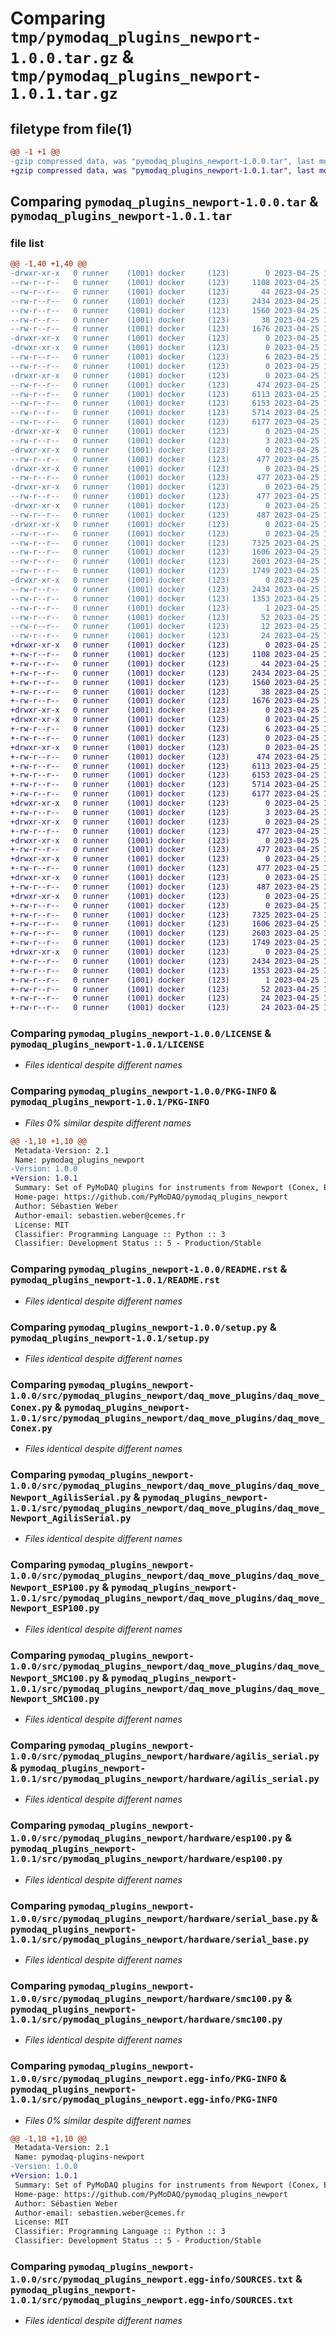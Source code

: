# Comparing `tmp/pymodaq_plugins_newport-1.0.0.tar.gz` & `tmp/pymodaq_plugins_newport-1.0.1.tar.gz`

## filetype from file(1)

```diff
@@ -1 +1 @@
-gzip compressed data, was "pymodaq_plugins_newport-1.0.0.tar", last modified: Tue Apr 25 16:24:42 2023, max compression
+gzip compressed data, was "pymodaq_plugins_newport-1.0.1.tar", last modified: Tue Apr 25 16:27:43 2023, max compression
```

## Comparing `pymodaq_plugins_newport-1.0.0.tar` & `pymodaq_plugins_newport-1.0.1.tar`

### file list

```diff
@@ -1,40 +1,40 @@
-drwxr-xr-x   0 runner    (1001) docker     (123)        0 2023-04-25 16:24:42.069218 pymodaq_plugins_newport-1.0.0/
--rw-r--r--   0 runner    (1001) docker     (123)     1108 2023-04-25 16:24:27.000000 pymodaq_plugins_newport-1.0.0/LICENSE
--rw-r--r--   0 runner    (1001) docker     (123)       44 2023-04-25 16:24:27.000000 pymodaq_plugins_newport-1.0.0/MANIFEST.in
--rw-r--r--   0 runner    (1001) docker     (123)     2434 2023-04-25 16:24:42.069218 pymodaq_plugins_newport-1.0.0/PKG-INFO
--rw-r--r--   0 runner    (1001) docker     (123)     1560 2023-04-25 16:24:27.000000 pymodaq_plugins_newport-1.0.0/README.rst
--rw-r--r--   0 runner    (1001) docker     (123)       38 2023-04-25 16:24:42.069218 pymodaq_plugins_newport-1.0.0/setup.cfg
--rw-r--r--   0 runner    (1001) docker     (123)     1676 2023-04-25 16:24:27.000000 pymodaq_plugins_newport-1.0.0/setup.py
-drwxr-xr-x   0 runner    (1001) docker     (123)        0 2023-04-25 16:24:42.065218 pymodaq_plugins_newport-1.0.0/src/
-drwxr-xr-x   0 runner    (1001) docker     (123)        0 2023-04-25 16:24:42.069218 pymodaq_plugins_newport-1.0.0/src/pymodaq_plugins_newport/
--rw-r--r--   0 runner    (1001) docker     (123)        6 2023-04-25 16:24:27.000000 pymodaq_plugins_newport-1.0.0/src/pymodaq_plugins_newport/VERSION
--rw-r--r--   0 runner    (1001) docker     (123)        0 2023-04-25 16:24:27.000000 pymodaq_plugins_newport-1.0.0/src/pymodaq_plugins_newport/__init__.py
-drwxr-xr-x   0 runner    (1001) docker     (123)        0 2023-04-25 16:24:42.069218 pymodaq_plugins_newport-1.0.0/src/pymodaq_plugins_newport/daq_move_plugins/
--rw-r--r--   0 runner    (1001) docker     (123)      474 2023-04-25 16:24:27.000000 pymodaq_plugins_newport-1.0.0/src/pymodaq_plugins_newport/daq_move_plugins/__init__.py
--rw-r--r--   0 runner    (1001) docker     (123)     6113 2023-04-25 16:24:27.000000 pymodaq_plugins_newport-1.0.0/src/pymodaq_plugins_newport/daq_move_plugins/daq_move_Conex.py
--rw-r--r--   0 runner    (1001) docker     (123)     6153 2023-04-25 16:24:27.000000 pymodaq_plugins_newport-1.0.0/src/pymodaq_plugins_newport/daq_move_plugins/daq_move_Newport_AgilisSerial.py
--rw-r--r--   0 runner    (1001) docker     (123)     5714 2023-04-25 16:24:27.000000 pymodaq_plugins_newport-1.0.0/src/pymodaq_plugins_newport/daq_move_plugins/daq_move_Newport_ESP100.py
--rw-r--r--   0 runner    (1001) docker     (123)     6177 2023-04-25 16:24:27.000000 pymodaq_plugins_newport-1.0.0/src/pymodaq_plugins_newport/daq_move_plugins/daq_move_Newport_SMC100.py
-drwxr-xr-x   0 runner    (1001) docker     (123)        0 2023-04-25 16:24:42.069218 pymodaq_plugins_newport-1.0.0/src/pymodaq_plugins_newport/daq_viewer_plugins/
--rw-r--r--   0 runner    (1001) docker     (123)        3 2023-04-25 16:24:27.000000 pymodaq_plugins_newport-1.0.0/src/pymodaq_plugins_newport/daq_viewer_plugins/__init__.py
-drwxr-xr-x   0 runner    (1001) docker     (123)        0 2023-04-25 16:24:42.069218 pymodaq_plugins_newport-1.0.0/src/pymodaq_plugins_newport/daq_viewer_plugins/plugins_0D/
--rw-r--r--   0 runner    (1001) docker     (123)      477 2023-04-25 16:24:27.000000 pymodaq_plugins_newport-1.0.0/src/pymodaq_plugins_newport/daq_viewer_plugins/plugins_0D/__init__.py
-drwxr-xr-x   0 runner    (1001) docker     (123)        0 2023-04-25 16:24:42.069218 pymodaq_plugins_newport-1.0.0/src/pymodaq_plugins_newport/daq_viewer_plugins/plugins_1D/
--rw-r--r--   0 runner    (1001) docker     (123)      477 2023-04-25 16:24:27.000000 pymodaq_plugins_newport-1.0.0/src/pymodaq_plugins_newport/daq_viewer_plugins/plugins_1D/__init__.py
-drwxr-xr-x   0 runner    (1001) docker     (123)        0 2023-04-25 16:24:42.069218 pymodaq_plugins_newport-1.0.0/src/pymodaq_plugins_newport/daq_viewer_plugins/plugins_2D/
--rw-r--r--   0 runner    (1001) docker     (123)      477 2023-04-25 16:24:27.000000 pymodaq_plugins_newport-1.0.0/src/pymodaq_plugins_newport/daq_viewer_plugins/plugins_2D/__init__.py
-drwxr-xr-x   0 runner    (1001) docker     (123)        0 2023-04-25 16:24:42.069218 pymodaq_plugins_newport-1.0.0/src/pymodaq_plugins_newport/daq_viewer_plugins/plugins_ND/
--rw-r--r--   0 runner    (1001) docker     (123)      487 2023-04-25 16:24:27.000000 pymodaq_plugins_newport-1.0.0/src/pymodaq_plugins_newport/daq_viewer_plugins/plugins_ND/__init__.py
-drwxr-xr-x   0 runner    (1001) docker     (123)        0 2023-04-25 16:24:42.069218 pymodaq_plugins_newport-1.0.0/src/pymodaq_plugins_newport/hardware/
--rw-r--r--   0 runner    (1001) docker     (123)        0 2023-04-25 16:24:27.000000 pymodaq_plugins_newport-1.0.0/src/pymodaq_plugins_newport/hardware/__init__.py
--rw-r--r--   0 runner    (1001) docker     (123)     7325 2023-04-25 16:24:27.000000 pymodaq_plugins_newport-1.0.0/src/pymodaq_plugins_newport/hardware/agilis_serial.py
--rw-r--r--   0 runner    (1001) docker     (123)     1606 2023-04-25 16:24:27.000000 pymodaq_plugins_newport-1.0.0/src/pymodaq_plugins_newport/hardware/esp100.py
--rw-r--r--   0 runner    (1001) docker     (123)     2603 2023-04-25 16:24:27.000000 pymodaq_plugins_newport-1.0.0/src/pymodaq_plugins_newport/hardware/serial_base.py
--rw-r--r--   0 runner    (1001) docker     (123)     1749 2023-04-25 16:24:27.000000 pymodaq_plugins_newport-1.0.0/src/pymodaq_plugins_newport/hardware/smc100.py
-drwxr-xr-x   0 runner    (1001) docker     (123)        0 2023-04-25 16:24:42.069218 pymodaq_plugins_newport-1.0.0/src/pymodaq_plugins_newport.egg-info/
--rw-r--r--   0 runner    (1001) docker     (123)     2434 2023-04-25 16:24:42.000000 pymodaq_plugins_newport-1.0.0/src/pymodaq_plugins_newport.egg-info/PKG-INFO
--rw-r--r--   0 runner    (1001) docker     (123)     1353 2023-04-25 16:24:42.000000 pymodaq_plugins_newport-1.0.0/src/pymodaq_plugins_newport.egg-info/SOURCES.txt
--rw-r--r--   0 runner    (1001) docker     (123)        1 2023-04-25 16:24:42.000000 pymodaq_plugins_newport-1.0.0/src/pymodaq_plugins_newport.egg-info/dependency_links.txt
--rw-r--r--   0 runner    (1001) docker     (123)       52 2023-04-25 16:24:42.000000 pymodaq_plugins_newport-1.0.0/src/pymodaq_plugins_newport.egg-info/entry_points.txt
--rw-r--r--   0 runner    (1001) docker     (123)       12 2023-04-25 16:24:42.000000 pymodaq_plugins_newport-1.0.0/src/pymodaq_plugins_newport.egg-info/requires.txt
--rw-r--r--   0 runner    (1001) docker     (123)       24 2023-04-25 16:24:42.000000 pymodaq_plugins_newport-1.0.0/src/pymodaq_plugins_newport.egg-info/top_level.txt
+drwxr-xr-x   0 runner    (1001) docker     (123)        0 2023-04-25 16:27:43.491520 pymodaq_plugins_newport-1.0.1/
+-rw-r--r--   0 runner    (1001) docker     (123)     1108 2023-04-25 16:27:28.000000 pymodaq_plugins_newport-1.0.1/LICENSE
+-rw-r--r--   0 runner    (1001) docker     (123)       44 2023-04-25 16:27:28.000000 pymodaq_plugins_newport-1.0.1/MANIFEST.in
+-rw-r--r--   0 runner    (1001) docker     (123)     2434 2023-04-25 16:27:43.491520 pymodaq_plugins_newport-1.0.1/PKG-INFO
+-rw-r--r--   0 runner    (1001) docker     (123)     1560 2023-04-25 16:27:28.000000 pymodaq_plugins_newport-1.0.1/README.rst
+-rw-r--r--   0 runner    (1001) docker     (123)       38 2023-04-25 16:27:43.491520 pymodaq_plugins_newport-1.0.1/setup.cfg
+-rw-r--r--   0 runner    (1001) docker     (123)     1676 2023-04-25 16:27:28.000000 pymodaq_plugins_newport-1.0.1/setup.py
+drwxr-xr-x   0 runner    (1001) docker     (123)        0 2023-04-25 16:27:43.479519 pymodaq_plugins_newport-1.0.1/src/
+drwxr-xr-x   0 runner    (1001) docker     (123)        0 2023-04-25 16:27:43.483519 pymodaq_plugins_newport-1.0.1/src/pymodaq_plugins_newport/
+-rw-r--r--   0 runner    (1001) docker     (123)        6 2023-04-25 16:27:28.000000 pymodaq_plugins_newport-1.0.1/src/pymodaq_plugins_newport/VERSION
+-rw-r--r--   0 runner    (1001) docker     (123)        0 2023-04-25 16:27:28.000000 pymodaq_plugins_newport-1.0.1/src/pymodaq_plugins_newport/__init__.py
+drwxr-xr-x   0 runner    (1001) docker     (123)        0 2023-04-25 16:27:43.487520 pymodaq_plugins_newport-1.0.1/src/pymodaq_plugins_newport/daq_move_plugins/
+-rw-r--r--   0 runner    (1001) docker     (123)      474 2023-04-25 16:27:28.000000 pymodaq_plugins_newport-1.0.1/src/pymodaq_plugins_newport/daq_move_plugins/__init__.py
+-rw-r--r--   0 runner    (1001) docker     (123)     6113 2023-04-25 16:27:28.000000 pymodaq_plugins_newport-1.0.1/src/pymodaq_plugins_newport/daq_move_plugins/daq_move_Conex.py
+-rw-r--r--   0 runner    (1001) docker     (123)     6153 2023-04-25 16:27:28.000000 pymodaq_plugins_newport-1.0.1/src/pymodaq_plugins_newport/daq_move_plugins/daq_move_Newport_AgilisSerial.py
+-rw-r--r--   0 runner    (1001) docker     (123)     5714 2023-04-25 16:27:28.000000 pymodaq_plugins_newport-1.0.1/src/pymodaq_plugins_newport/daq_move_plugins/daq_move_Newport_ESP100.py
+-rw-r--r--   0 runner    (1001) docker     (123)     6177 2023-04-25 16:27:28.000000 pymodaq_plugins_newport-1.0.1/src/pymodaq_plugins_newport/daq_move_plugins/daq_move_Newport_SMC100.py
+drwxr-xr-x   0 runner    (1001) docker     (123)        0 2023-04-25 16:27:43.487520 pymodaq_plugins_newport-1.0.1/src/pymodaq_plugins_newport/daq_viewer_plugins/
+-rw-r--r--   0 runner    (1001) docker     (123)        3 2023-04-25 16:27:28.000000 pymodaq_plugins_newport-1.0.1/src/pymodaq_plugins_newport/daq_viewer_plugins/__init__.py
+drwxr-xr-x   0 runner    (1001) docker     (123)        0 2023-04-25 16:27:43.487520 pymodaq_plugins_newport-1.0.1/src/pymodaq_plugins_newport/daq_viewer_plugins/plugins_0D/
+-rw-r--r--   0 runner    (1001) docker     (123)      477 2023-04-25 16:27:28.000000 pymodaq_plugins_newport-1.0.1/src/pymodaq_plugins_newport/daq_viewer_plugins/plugins_0D/__init__.py
+drwxr-xr-x   0 runner    (1001) docker     (123)        0 2023-04-25 16:27:43.487520 pymodaq_plugins_newport-1.0.1/src/pymodaq_plugins_newport/daq_viewer_plugins/plugins_1D/
+-rw-r--r--   0 runner    (1001) docker     (123)      477 2023-04-25 16:27:28.000000 pymodaq_plugins_newport-1.0.1/src/pymodaq_plugins_newport/daq_viewer_plugins/plugins_1D/__init__.py
+drwxr-xr-x   0 runner    (1001) docker     (123)        0 2023-04-25 16:27:43.487520 pymodaq_plugins_newport-1.0.1/src/pymodaq_plugins_newport/daq_viewer_plugins/plugins_2D/
+-rw-r--r--   0 runner    (1001) docker     (123)      477 2023-04-25 16:27:28.000000 pymodaq_plugins_newport-1.0.1/src/pymodaq_plugins_newport/daq_viewer_plugins/plugins_2D/__init__.py
+drwxr-xr-x   0 runner    (1001) docker     (123)        0 2023-04-25 16:27:43.487520 pymodaq_plugins_newport-1.0.1/src/pymodaq_plugins_newport/daq_viewer_plugins/plugins_ND/
+-rw-r--r--   0 runner    (1001) docker     (123)      487 2023-04-25 16:27:28.000000 pymodaq_plugins_newport-1.0.1/src/pymodaq_plugins_newport/daq_viewer_plugins/plugins_ND/__init__.py
+drwxr-xr-x   0 runner    (1001) docker     (123)        0 2023-04-25 16:27:43.491520 pymodaq_plugins_newport-1.0.1/src/pymodaq_plugins_newport/hardware/
+-rw-r--r--   0 runner    (1001) docker     (123)        0 2023-04-25 16:27:28.000000 pymodaq_plugins_newport-1.0.1/src/pymodaq_plugins_newport/hardware/__init__.py
+-rw-r--r--   0 runner    (1001) docker     (123)     7325 2023-04-25 16:27:28.000000 pymodaq_plugins_newport-1.0.1/src/pymodaq_plugins_newport/hardware/agilis_serial.py
+-rw-r--r--   0 runner    (1001) docker     (123)     1606 2023-04-25 16:27:28.000000 pymodaq_plugins_newport-1.0.1/src/pymodaq_plugins_newport/hardware/esp100.py
+-rw-r--r--   0 runner    (1001) docker     (123)     2603 2023-04-25 16:27:28.000000 pymodaq_plugins_newport-1.0.1/src/pymodaq_plugins_newport/hardware/serial_base.py
+-rw-r--r--   0 runner    (1001) docker     (123)     1749 2023-04-25 16:27:28.000000 pymodaq_plugins_newport-1.0.1/src/pymodaq_plugins_newport/hardware/smc100.py
+drwxr-xr-x   0 runner    (1001) docker     (123)        0 2023-04-25 16:27:43.483519 pymodaq_plugins_newport-1.0.1/src/pymodaq_plugins_newport.egg-info/
+-rw-r--r--   0 runner    (1001) docker     (123)     2434 2023-04-25 16:27:43.000000 pymodaq_plugins_newport-1.0.1/src/pymodaq_plugins_newport.egg-info/PKG-INFO
+-rw-r--r--   0 runner    (1001) docker     (123)     1353 2023-04-25 16:27:43.000000 pymodaq_plugins_newport-1.0.1/src/pymodaq_plugins_newport.egg-info/SOURCES.txt
+-rw-r--r--   0 runner    (1001) docker     (123)        1 2023-04-25 16:27:43.000000 pymodaq_plugins_newport-1.0.1/src/pymodaq_plugins_newport.egg-info/dependency_links.txt
+-rw-r--r--   0 runner    (1001) docker     (123)       52 2023-04-25 16:27:43.000000 pymodaq_plugins_newport-1.0.1/src/pymodaq_plugins_newport.egg-info/entry_points.txt
+-rw-r--r--   0 runner    (1001) docker     (123)       24 2023-04-25 16:27:43.000000 pymodaq_plugins_newport-1.0.1/src/pymodaq_plugins_newport.egg-info/requires.txt
+-rw-r--r--   0 runner    (1001) docker     (123)       24 2023-04-25 16:27:43.000000 pymodaq_plugins_newport-1.0.1/src/pymodaq_plugins_newport.egg-info/top_level.txt
```

### Comparing `pymodaq_plugins_newport-1.0.0/LICENSE` & `pymodaq_plugins_newport-1.0.1/LICENSE`

 * *Files identical despite different names*

### Comparing `pymodaq_plugins_newport-1.0.0/PKG-INFO` & `pymodaq_plugins_newport-1.0.1/PKG-INFO`

 * *Files 0% similar despite different names*

```diff
@@ -1,10 +1,10 @@
 Metadata-Version: 2.1
 Name: pymodaq_plugins_newport
-Version: 1.0.0
+Version: 1.0.1
 Summary: Set of PyMoDAQ plugins for instruments from Newport (Conex, ESP100,...)
 Home-page: https://github.com/PyMoDAQ/pymodaq_plugins_newport
 Author: Sébastien Weber
 Author-email: sebastien.weber@cemes.fr
 License: MIT
 Classifier: Programming Language :: Python :: 3
 Classifier: Development Status :: 5 - Production/Stable
```

### Comparing `pymodaq_plugins_newport-1.0.0/README.rst` & `pymodaq_plugins_newport-1.0.1/README.rst`

 * *Files identical despite different names*

### Comparing `pymodaq_plugins_newport-1.0.0/setup.py` & `pymodaq_plugins_newport-1.0.1/setup.py`

 * *Files identical despite different names*

### Comparing `pymodaq_plugins_newport-1.0.0/src/pymodaq_plugins_newport/daq_move_plugins/daq_move_Conex.py` & `pymodaq_plugins_newport-1.0.1/src/pymodaq_plugins_newport/daq_move_plugins/daq_move_Conex.py`

 * *Files identical despite different names*

### Comparing `pymodaq_plugins_newport-1.0.0/src/pymodaq_plugins_newport/daq_move_plugins/daq_move_Newport_AgilisSerial.py` & `pymodaq_plugins_newport-1.0.1/src/pymodaq_plugins_newport/daq_move_plugins/daq_move_Newport_AgilisSerial.py`

 * *Files identical despite different names*

### Comparing `pymodaq_plugins_newport-1.0.0/src/pymodaq_plugins_newport/daq_move_plugins/daq_move_Newport_ESP100.py` & `pymodaq_plugins_newport-1.0.1/src/pymodaq_plugins_newport/daq_move_plugins/daq_move_Newport_ESP100.py`

 * *Files identical despite different names*

### Comparing `pymodaq_plugins_newport-1.0.0/src/pymodaq_plugins_newport/daq_move_plugins/daq_move_Newport_SMC100.py` & `pymodaq_plugins_newport-1.0.1/src/pymodaq_plugins_newport/daq_move_plugins/daq_move_Newport_SMC100.py`

 * *Files identical despite different names*

### Comparing `pymodaq_plugins_newport-1.0.0/src/pymodaq_plugins_newport/hardware/agilis_serial.py` & `pymodaq_plugins_newport-1.0.1/src/pymodaq_plugins_newport/hardware/agilis_serial.py`

 * *Files identical despite different names*

### Comparing `pymodaq_plugins_newport-1.0.0/src/pymodaq_plugins_newport/hardware/esp100.py` & `pymodaq_plugins_newport-1.0.1/src/pymodaq_plugins_newport/hardware/esp100.py`

 * *Files identical despite different names*

### Comparing `pymodaq_plugins_newport-1.0.0/src/pymodaq_plugins_newport/hardware/serial_base.py` & `pymodaq_plugins_newport-1.0.1/src/pymodaq_plugins_newport/hardware/serial_base.py`

 * *Files identical despite different names*

### Comparing `pymodaq_plugins_newport-1.0.0/src/pymodaq_plugins_newport/hardware/smc100.py` & `pymodaq_plugins_newport-1.0.1/src/pymodaq_plugins_newport/hardware/smc100.py`

 * *Files identical despite different names*

### Comparing `pymodaq_plugins_newport-1.0.0/src/pymodaq_plugins_newport.egg-info/PKG-INFO` & `pymodaq_plugins_newport-1.0.1/src/pymodaq_plugins_newport.egg-info/PKG-INFO`

 * *Files 0% similar despite different names*

```diff
@@ -1,10 +1,10 @@
 Metadata-Version: 2.1
 Name: pymodaq-plugins-newport
-Version: 1.0.0
+Version: 1.0.1
 Summary: Set of PyMoDAQ plugins for instruments from Newport (Conex, ESP100,...)
 Home-page: https://github.com/PyMoDAQ/pymodaq_plugins_newport
 Author: Sébastien Weber
 Author-email: sebastien.weber@cemes.fr
 License: MIT
 Classifier: Programming Language :: Python :: 3
 Classifier: Development Status :: 5 - Production/Stable
```

### Comparing `pymodaq_plugins_newport-1.0.0/src/pymodaq_plugins_newport.egg-info/SOURCES.txt` & `pymodaq_plugins_newport-1.0.1/src/pymodaq_plugins_newport.egg-info/SOURCES.txt`

 * *Files identical despite different names*

